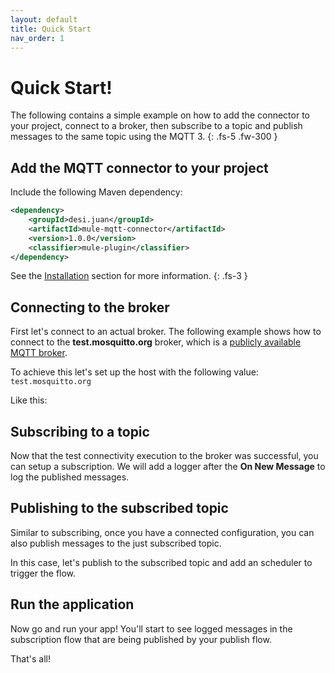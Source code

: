 ```yaml
---
layout: default
title: Quick Start
nav_order: 1
---
```


# Quick Start!

The following contains a simple example on how to add the connector to your project, connect to a broker, then subscribe to a topic and publish messages to the same topic using the MQTT 3.
{: .fs-5 .fw-300 }

## Add the MQTT connector to your project

Include the following Maven dependency:

```xml
<dependency>
    <groupId>desi.juan</groupId>
    <artifactId>mule-mqtt-connector</artifactId>
    <version>1.0.0</version>
    <classifier>mule-plugin</classifier>
</dependency>
```
See the [Installation](2_installation.md) section for more information.
{: .fs-3 }

## Connecting to the broker

First let's connect to an actual broker. The following example shows how to connect to the **test.mosquitto.org** broker, which is a [publicly available MQTT broker](https://test.mosquitto.org/).  

To achieve this let's set up the host with the following value: `test.mosquitto.org`

Like this:

## Subscribing to a topic

Now that the test connectivity execution to the broker was successful, you can setup a subscription. We will add a logger after the **On New Message** to log the published messages.

## Publishing to the subscribed topic

Similar to subscribing, once you have a connected configuration, you can also publish messages to the just subscribed topic.

In this case, let's publish to the subscribed topic and add an scheduler to trigger the flow.

## Run the application

Now go and run your app! You'll start to see logged messages in the subscription flow that are being published by your publish flow. 

That's all!